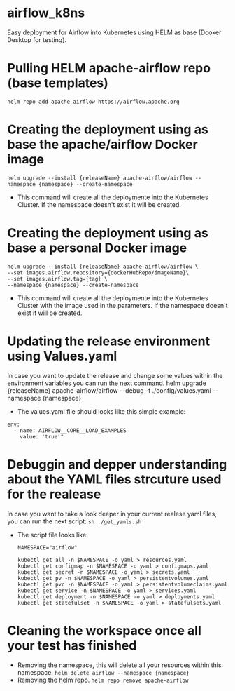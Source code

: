 # airflow_k8ns
Easy deployment for Airflow into Kubernetes using HELM as base (Dcoker Desktop for testing).


# Pulling HELM apache-airflow repo  (base templates)
    helm repo add apache-airflow https://airflow.apache.org

# Creating the deployment using as base the apache/airflow Docker image
    helm upgrade --install {releaseName} apache-airflow/airflow --namespace {namespace} --create-namespace 
  
  * This command will create all the deploymente into the Kubernetes Cluster. If the namespace doesn't exist it will be created.

# Creating the deployment using as base a personal Docker image
    helm upgrade --install {releaseName} apache-airflow/airflow \
    --set images.airflow.repository={dockerHubRepo/imageName}\
    --set images.airflow.tag={tag} \
    --namespace {namespace} --create-namespace
    
  * This command will create all the deploymente into the Kubernetes Cluster with the image used in the parameters. If the namespace doesn't exist it will be created.

# Updating the release environment using Values.yaml
In case you want to update the release and change some values within the environment variables you can run the next command.
  helm upgrade {releaseName} apache-airflow/airflow --debug -f ./config/values.yaml --namespace {namespace}

  * The values.yaml file should looks like this simple example:
    
  ```
  env:
    - name: AIRFLOW__CORE__LOAD_EXAMPLES
      value: 'true'"
  ```

# Debuggin and depper understanding about the YAML files strcuture used for the realease
In case you want to take a look deeper in your current realese yaml files, you can run the next script:
  ```sh ./get_yamls.sh```
* The script file looks like:
  ```
  NAMESPACE="airflow"

  kubectl get all -n $NAMESPACE -o yaml > resources.yaml
  kubectl get configmap -n $NAMESPACE -o yaml > configmaps.yaml
  kubectl get secret -n $NAMESPACE -o yaml > secrets.yaml
  kubectl get pv -n $NAMESPACE -o yaml > persistentvolumes.yaml
  kubectl get pvc -n $NAMESPACE -o yaml > persistentvolumeclaims.yaml
  kubectl get service -n $NAMESPACE -o yaml > services.yaml
  kubectl get deployment -n $NAMESPACE -o yaml > deployments.yaml
  kubectl get statefulset -n $NAMESPACE -o yaml > statefulsets.yaml
  ```

# Cleaning the workspace once all your test has finished
* Removing the namespace, this will delete all your resources within this namespace.
  ```helm delete airflow --namespace {namespace}```
* Removing the helm repo.
  ```helm repo remove apache-airflow```
